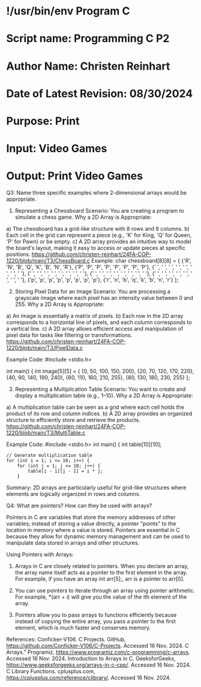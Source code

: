 # !/usr/bin/env Program C
# Script name: Programming C P2
# Author Name: Christen Reinhart
# Date of Latest Revision: 08/30/2024
# Purpose: Print
# Input: Video Games
# Output: Print Video Games

Q3: Name three specific examples where 2-dimensional arrays would be appropriate.

1. Representing a Chessboard
Scenario: You are creating a program to simulate a chess game.
Why a 2D Array is Appropriate:

a) The chessboard has a grid-like structure with 8 rows and 8 columns.
b) Each cell in the grid can represent a piece (e.g., 'K' for King, 'Q' for Queen, 'P' for Pawn) or be empty.
c) A 2D array provides an intuitive way to model the board's layout, making it easy to access or update pieces at specific positions.
https://github.com/christen-reinhart/24FA-COP-1220/blob/main/T3/ChessBoard.c
Example:
char chessboard[8][8] = {
    {'R', 'N', 'B', 'Q', 'K', 'B', 'N', 'R'},
    {'P', 'P', 'P', 'P', 'P', 'P', 'P', 'P'},
    {' ', ' ', ' ', ' ', ' ', ' ', ' ', ' '},
    {' ', ' ', ' ', ' ', ' ', ' ', ' ', ' '},
    {' ', ' ', ' ', ' ', ' ', ' ', ' ', ' '},
    {' ', ' ', ' ', ' ', ' ', ' ', ' ', ' '},
    {'p', 'p', 'p', 'p', 'p', 'p', 'p', 'p'},
    {'r', 'n', 'b', 'q', 'k', 'b', 'n', 'r'}
};

2. Storing Pixel Data for an Image
Scenario: You are processing a grayscale image where each pixel has an intensity value between 0 and 255.
Why a 2D Array is Appropriate:

a) An image is essentially a matrix of pixels.
b) Each row in the 2D array corresponds to a horizontal line of pixels, and each column corresponds to a vertical line.
c) A 2D array allows efficient access and manipulation of pixel data for tasks like filtering or transformations.
https://github.com/christen-reinhart/24FA-COP-1220/blob/main/T3/PixelData.c

Example Code:
#include <stdio.h>

int main() {
    int image[5][5] = {
        {0, 50, 100, 150, 200},
        {20, 70, 120, 170, 220},
        {40, 90, 140, 190, 240},
        {60, 110, 160, 210, 255},
        {80, 130, 180, 230, 255}
    };


3. Representing a Multiplication Table
Scenario: You want to create and display a multiplication table (e.g., 1–10).
Why a 2D Array is Appropriate:

a) A multiplication table can be seen as a grid where each cell holds the product of its row and column indices.
b) A 2D array provides an organized structure to efficiently store and retrieve the products.
https://github.com/christen-reinhart/24FA-COP-1220/blob/main/T3/MultiTable.c

Example Code:
#include <stdio.h>
int main() {
    int table[10][10];

    // Generate multiplication table
    for (int i = 1; i <= 10; i++) {
        for (int j = 1; j <= 10; j++) {
            table[i - 1][j - 1] = i * j;
        }
Summary: 2D arrays are particularly useful for grid-like structures where elements are logically organized in rows and columns.


Q4: What are pointers? How can they be used with arrays?

Pointers in C are variables that store the memory addresses of other variables; instead of storing a value directly, a pointer "points" to the location in memory where a value is stored. Pointers are essential in C because they allow for dynamic memory management and can be used to manipulate data stored in arrays and other structures.

Using Pointers with Arrays:
1)	Arrays in C are closely related to pointers. When you declare an array, the array name itself acts as a pointer to the first element in the array. For example, if you have an array int arr[5];, arr is a pointer to arr[0].

2)	You can use pointers to iterate through an array using pointer arithmetic. For example, *(arr + i) will give you the value of the ith element of the array.

3)	Pointers allow you to pass arrays to functions efficiently because instead of copying the entire array, you pass a pointer to the first element, which is much faster and conserves memory.


References:
Conficker-V106. C Projects. GitHub, https://github.com/Conficker-V106/C-Projects. Accessed 16 Nov. 2024.
C Arrays." Programiz, https://www.programiz.com/c-programming/c-arrays. Accessed 16 Nov. 2024.
Introduction to Arrays in C. GeeksforGeeks, https://www.geeksforgeeks.org/arrays-in-c-cpp/. Accessed 16 Nov. 2024.
C Library Functions. cplusplus.com, https://cplusplus.com/reference/clibrary/. Accessed 16 Nov. 2024.

















